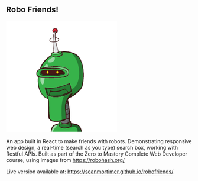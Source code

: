 ## Robo Friends!
![A robot avatar](robot5.png)

An app built in React to make friends with robots. Demonstrating responsive web design, a real-time (search as you type) search box, working with Restful APIs.
Built as part of the Zero to Mastery Complete Web Developer course, using images from https://robohash.org/


Live version available at: https://seanmortimer.github.io/robofriends/  

